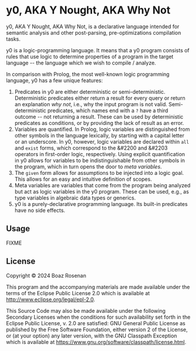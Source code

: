 # y0, AKA Y Nought, AKA Why Not

y0, AKA Y Nought, AKA Why Not, is a declarative language intended for semantic analysis and other post-parsing, pre-optimizations compilation tasks.

y0 is a logic-programming language. It means that a y0 program consists of rules that use logic to determine properties of a program in the target language -- the language which we wish to compile / analyze.

In comparison with Prolog, the most well-known logic programming language, y0 has a few unique features:

1. Predicates in y0 are either deterministic or semi-deterministic. Deterministic predicates either return a result for every query or return an explanation _why not_, i.e., why the input program is not valid. Semi-deterministic predicates, which names end with a `?` have a third outcome -- not returning a result. These can be used by deterministic predicates as conditions, or by providing the lack of result as an error.
2. Variables are quantified. In Prolog, logic variables are distinguished from other symbols in the language lexically, by starting with a capital letter or an underscore. In y0, however, logic variables are declared within `all` and `exist` forms, which correspond to the &#2200 and &#2203 operators in first-order logic, respectively. Using explicit quantification in y0 allows for variables to be indistinguishable from other symbols in the program, which in turn opens the door to _meta variables_.
3. The `given` form allows for assumptions to be injected into a logic goal. This allows for an easy and intuitive definition of scopes.
4. Meta variables are variables that come from the program being analyzed but act as logic variables in the y0 program. These can be used, e.g., as type variables in algebraic data types or generics.
5. y0 is a purely-declarative programming language. Its built-in predicates have no side effects.


## Usage

FIXME

## License

Copyright © 2024 Boaz Rosenan

This program and the accompanying materials are made available under the
terms of the Eclipse Public License 2.0 which is available at
http://www.eclipse.org/legal/epl-2.0.

This Source Code may also be made available under the following Secondary
Licenses when the conditions for such availability set forth in the Eclipse
Public License, v. 2.0 are satisfied: GNU General Public License as published by
the Free Software Foundation, either version 2 of the License, or (at your
option) any later version, with the GNU Classpath Exception which is available
at https://www.gnu.org/software/classpath/license.html.
